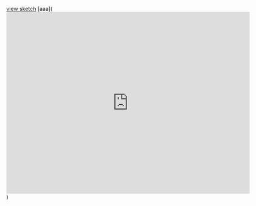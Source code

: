 
[view sketch](https://a360.co/3EG9PMc)
[aaa](<iframe src="https://myhub.autodesk360.com/ue2f9b62c/shares/public/SH919a0QTf3c32634dcfb9351a699727bfa0?mode=embed" width="640" height="480" allowfullscreen="true" webkitallowfullscreen="true" mozallowfullscreen="true"  frameborder="0"></iframe>)

